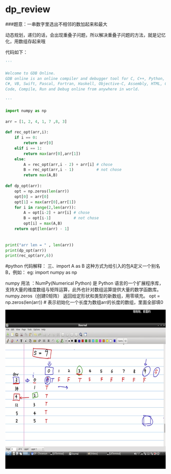 # dp_review

###题意：一串数字里选出不相邻的数加起来和最大

动态规划，递归的话，会出现重叠子问题，所以解决重叠子问题的方法，就是记忆化，用数组存起来哦

代码如下： 
```python
'''

Welcome to GDB Online.
GDB online is an online compiler and debugger tool for C, C++, Python, Java, PHP, Ruby, Perl,
C#, VB, Swift, Pascal, Fortran, Haskell, Objective-C, Assembly, HTML, CSS, JS, SQLite, Prolog.
Code, Compile, Run and Debug online from anywhere in world.

'''

import numpy as np

arr = [1, 2, 4, 1, 7 ,8, 3]

def rec_opt(arr,i):
    if i == 0:
        return arr[0]
    elif i == 1:
        return max(arr[0],arr[1])
    else:
        A = rec_opt(arr,i - 2) + arr[i] # chose
        B = rec_opt(arr,i - 1)          # not chose
        return max(A,B)

def dp_opt(arr):
    opt = np.zeros(len(arr))
    opt[0] = arr[0]
    opt[1] = max(arr[0],arr[1])
    for i in range(2,len(arr)):
        A = opt[i-2] + arr[i] # chose
        B = opt[i-1]          # not chose 
        opt[i] = max(A,B)
    return opt[len(arr) - 1]


print("arr len = " , len(arr))
print(dp_opt(arr))
print(rec_opt(arr,6))

```


#python 代码解释：
三、import A as B
        这种方式为给引入的包A定义一个别名B，例如：
eg:
import numpy as np 


numpy 用法 ：NumPy(Numerical Python) 是 Python 语言的一个扩展程序库，支持大量的维度数组与矩阵运算，此外也针对数组运算提供大量的数学函数库。
numpy.zeros（创建0矩阵）
返回给定形状和类型的新数组，用零填充。
opt = np.zeros(len(arr)) # 表示初始化一个长度为数组arr的长度的数组，里面全部填0

<img src="https://raw.githubusercontent.com/Vander-Wall/dp_review/master/dp3.png" width = "900" height = "500" alt="" align=center />
